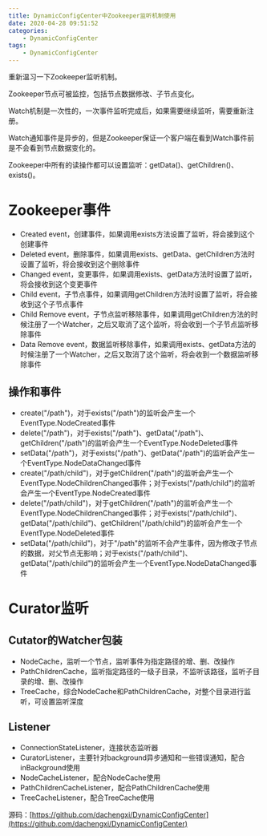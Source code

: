 ```yaml
---
title: DynamicConfigCenter中Zookeeper监听机制使用
date: 2020-04-28 09:51:52
categories: 
	- DynamicConfigCenter
tags:
	- DynamicConfigCenter
---
```


重新温习一下Zookeeper监听机制。

<!--more-->

Zookeeper节点可被监控，包括节点数据修改、子节点变化。

Watch机制是一次性的，一次事件监听完成后，如果需要继续监听，需要重新注册。

Watch通知事件是异步的，但是Zookeeper保证一个客户端在看到Watch事件前是不会看到节点数据变化的。

Zookeeper中所有的读操作都可以设置监听：getData()、getChildren()、exists()。

# Zookeeper事件

- Created event，创建事件，如果调用exists方法设置了监听，将会接到这个创建事件
- Deleted event，删除事件，如果调用exists、getData、getChildren方法时设置了监听，将会接收到这个删除事件
- Changed event，变更事件，如果调用exists、getData方法时设置了监听，将会接收到这个变更事件
- Child event，子节点事件，如果调用getChildren方法时设置了监听，将会接收到这个子节点事件
- Child Remove event，子节点监听移除事件，如果调用getChildren方法的时候注册了一个Watcher，之后又取消了这个监听，将会收到一个子节点监听移除事件
- Data Remove event，数据监听移除事件，如果调用exists、getData方法的时候注册了一个Watcher，之后又取消了这个监听，将会收到一个数据监听移除事件

## 操作和事件

- create("/path")，对于exists("/path")的监听会产生一个EventType.NodeCreated事件
- delete("/path")，对于exists("/path")、getData("/path")、getChildren("/path")的监听会产生一个EventType.NodeDeleted事件
- setData("/path")，对于exists("/path")、getData("/path")的监听会产生一个EventType.NodeDataChanged事件
- create("/path/child")，对于getChildren("/path")的监听会产生一个EventType.NodeChildrenChanged事件；对于exists("/path/child")的监听会产生一个EventType.NodeCreated事件
- delete("/path/child")，对于getChildren("/path")的监听会产生一个EventType.NodeChildrenChanged事件；对于exists("/path/child")、getData("/path/child")、getChildren("/path/child")的监听会产生一个EventType.NodeDeleted事件
- setData("/path/child")，对于"/path"的监听不会产生事件，因为修改子节点的数据，对父节点无影响；对于exists("/path/child")、getData("/path/child")的监听会产生一个EventType.NodeDataChanged事件

# Curator监听

## Cutator的Watcher包装

- NodeCache，监听一个节点，监听事件为指定路径的增、删、改操作
- PathChildrenCache，监听指定路径的一级子目录，不监听该路径，监听子目录的增、删、改操作
- TreeCache，综合NodeCache和PathChildrenCache，对整个目录进行监听，可设置监听深度

## Listener

- ConnectionStateListener，连接状态监听器
- CuratorListener，主要针对background异步通知和一些错误通知，配合inBackground使用
- NodeCacheListener，配合NodeCache使用
- PathChildrenCacheListener，配合PathChildrenCache使用
- TreeCacheListener，配合TreeCache使用

源码：[https://github.com/dachengxi/DynamicConfigCenter](https://github.com/dachengxi/DynamicConfigCenter)